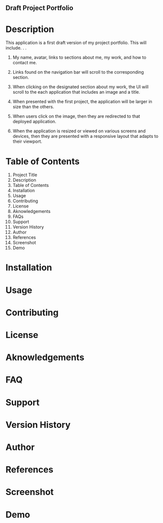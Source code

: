 ## Draft Project Portfolio

# Description
This application is a first draft version of my project portfolio. This will include. . .

1. My name, avatar, links to sections about me, my work, and how to contact me.

2. Links found on the navigation bar will scroll to the corresponding section. 

3. When clicking on the designated section about my work, the UI will scroll to the each application that includes an image and a title.

4. When presented with the first project, the application will be larger in size than the others. 

5. When users click on the image, then they are redirected to that deployed application.

6. When the application is resized or viewed on various screens and devices, then they are presented with a responsive layout that adapts to their viewport.

# Table of Contents

1. Project Title
2. Description
3. Table of Contents
4. Installation
5. Usage
6. Contributing
7. License
8. Aknowledgements
9. FAQs
10. Support
11. Version History
12. Author
13. References
14. Screenshot
15. Demo

# Installation


# Usage

# Contributing

# License

# Aknowledgements

# FAQ

# Support

# Version History

# Author

# References

# Screenshot

# Demo
